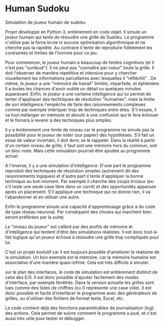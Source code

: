 # Human Sudoku
Simulation de joueur humain de sudoku

Projet développé en Python 3, entièrement en code objet. Il simule un joueur humain qui tente de résoudre une grille de Sudoku. Le programme n'utilise pas la force brute ni aucune optimisation algorithmique et ne cherche pas la rapidité. Au contraire il tente de reproduire fidèlement les contraintes et limites de l'homme pour ce jeu. 

Pour commencer, le joueur humain a beaucoup de limites cognitives (et il n'est pas "surdoué"). Il ne peut pas "connaître par coeur" toute la grille. Il doit l'observer de manière répétitive et intensive pour y chercher visuellement les informations parcellaires avec lesquelles il "réfléchit" . De même, le joueur a une "mémoire de travail" limitée, imparfaite, et éphémère. Il a toutes les chances d'avoir oublié un détail vu quelques minutes auparavant. Enfin, le joueur a une certaine intelligence qui lui permet de tenter d'appliquer des techniques de résolution "humaines", mais la limite de son intelligence l'empêche de faire des raisonnements complexes comme par exemple imbriquer trop de techniques entre elles. S'il essaie, il va tout mélanger en mémoire et aboutir à une confusion qui le fera échouer et le forcera à revenir à des techniques plus simples.

Il y a évidemment une limite de niveau car le programme ne simule pas la possibilité pour le joueur de noter (sur papier) des hypothèses. S'il fait un essai de valeur incertain, il doit donc se le rappeler. Dans la réalité à partir d'un certain niveau de grille, il faut soit une mémoire hors du commun, soit un bloc-note. Mais cette simulation pourrait être ajoutée au programme actuel.

A l'inverse, il y a une simulation d'intelligence. D'une part le programme reproduit des techniques de résolution simples (autrement dit des raisonnements logiques) et d'autre part il tente d'appliquer la bonne technique au bon moment. Par exemple il cherche des coups triviaux (ex: s'il reste une seule case libre dans un carré) et des opportunités apparues après un placement. S'il applique une technique qui ne donne rien, il va l'abandonner et en utiliser une autre.

Enfin le programme simule une capacité d'apprentissage grâce à du code de type réseau neuronal. Par conséquent des choses qui marchent bien seront préférées par la suitej

Le "niveau du joueur" est calibré par des profils de mémoire et d'intelligence qui tentent d'être des simulations réalistes. Il est donc tout-à-fait logique qu'un joueur échoue à résoudre une grille trop compliquée pour lui.

C'est un projet évolutif car il est toujours possible d'améliorer le réalisme de la simulation. Un bon exemple est la mémoire, car la mémoire humaine est associative d'une manière quasi-infinie. Cela est très difficile à simuler.

sur le plan des interfaces, le code de simulation est entièrement distinct de celui des E/S. Il est donc possible d'ajouter facilement des modes d'interface, par exemple fenêtrés. 
Dans la version actuelle les grilles sont lues comme des listes de chiffres (ou 0 représente une case vide). Il est donc possible et facile d'interfacer le programme avec des générateurs de grilles, ou d'utiliser des fichiers de format texte, Excel, etc.

Le code contient déjà des fonctions paramétrables de journalisation (log) des actions. Cela permet de suivre comment le programme a joué, et c'est aussi très utile pour tester et débugger.
